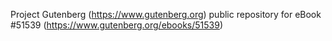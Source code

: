 Project Gutenberg (https://www.gutenberg.org) public repository for
eBook #51539 (https://www.gutenberg.org/ebooks/51539)
